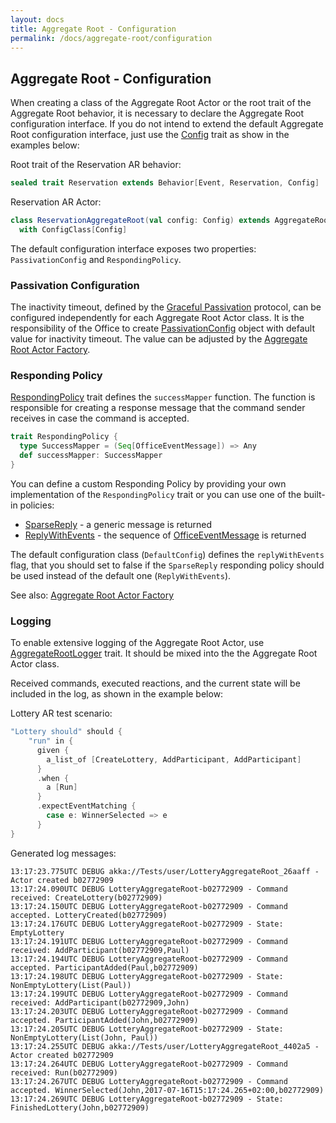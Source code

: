 ```yaml
---
layout: docs
title: Aggregate Root - Configuration
permalink: /docs/aggregate-root/configuration
---
```


## Aggregate Root - Configuration

When creating a class of the Aggregate Root Actor or the root trait of the Aggregate Root behavior, it is necessary to declare
the Aggregate Root configuration interface. If you do not intend to extend the default Aggregate Root configuration interface, just use the [Config]() trait as show in the examples below:

Root trait of the Reservation AR behavior:
```scala
sealed trait Reservation extends Behavior[Event, Reservation, Config] 
```
 
Reservation AR Actor:
```scala
class ReservationAggregateRoot(val config: Config) extends AggregateRoot[Event, Reservation, ReservationAggregateRoot]
  with ConfigClass[Config]
```

The default configuration interface exposes two properties: `PassivationConfig` and `RespondingPolicy`.

### Passivation Configuration

The inactivity timeout, defined by the [Graceful Passivation]() protocol, can be configured independently for each Aggregate Root Actor class. It is the responsibility of the Office to create [PassivationConfig]() object with default value for inactivity timeout. The value can be adjusted by the [Aggregate Root Actor Factory]().


### Responding Policy

[RespondingPolicy]() trait defines the `successMapper` function. The function is responsible for creating a response message that the command sender receives in case the command is accepted.

```scala
trait RespondingPolicy {
  type SuccessMapper = (Seq[OfficeEventMessage]) => Any
  def successMapper: SuccessMapper
}
```

You can define a custom Responding Policy by providing your own implementation of the `RespondingPolicy` trait or you can use one of the built-in policies:

* [SparseReply]() - a generic message is returned
* [ReplyWithEvents]() - the sequence of [OfficeEventMessage]() is returned


The default configuration class (`DefaultConfig`) defines the `replyWithEvents` flag, that you should set to false if the `SparseReply` responding policy should be used instead of the default one (`ReplyWithEvents`). 

See also: [Aggregate Root Actor Factory]()

### Logging

To enable extensive logging of the Aggregate Root Actor, use [AggregateRootLogger]() trait. It should be mixed into the the Aggregate Root Actor class.

Received commands, executed reactions, and the current state will be included in the log, as shown in the example below:

Lottery AR test scenario:

```scala
"Lottery should" should {
    "run" in {
      given {
        a_list_of [CreateLottery, AddParticipant, AddParticipant]
      }
      .when {
        a [Run]
      }
      .expectEventMatching {
        case e: WinnerSelected => e
      }
}
```

Generated log messages:
 
```text
13:17:23.775UTC DEBUG akka://Tests/user/LotteryAggregateRoot_26aaff - Actor created b02772909
13:17:24.090UTC DEBUG LotteryAggregateRoot-b02772909 - Command received: CreateLottery(b02772909)
13:17:24.150UTC DEBUG LotteryAggregateRoot-b02772909 - Command accepted. LotteryCreated(b02772909)
13:17:24.176UTC DEBUG LotteryAggregateRoot-b02772909 - State: EmptyLottery
13:17:24.191UTC DEBUG LotteryAggregateRoot-b02772909 - Command received: AddParticipant(b02772909,Paul)
13:17:24.194UTC DEBUG LotteryAggregateRoot-b02772909 - Command accepted. ParticipantAdded(Paul,b02772909)
13:17:24.198UTC DEBUG LotteryAggregateRoot-b02772909 - State: NonEmptyLottery(List(Paul))
13:17:24.199UTC DEBUG LotteryAggregateRoot-b02772909 - Command received: AddParticipant(b02772909,John)
13:17:24.203UTC DEBUG LotteryAggregateRoot-b02772909 - Command accepted. ParticipantAdded(John,b02772909)
13:17:24.205UTC DEBUG LotteryAggregateRoot-b02772909 - State: NonEmptyLottery(List(John, Paul))
13:17:24.255UTC DEBUG akka://Tests/user/LotteryAggregateRoot_4402a5 - Actor created b02772909
13:17:24.264UTC DEBUG LotteryAggregateRoot-b02772909 - Command received: Run(b02772909)
13:17:24.267UTC DEBUG LotteryAggregateRoot-b02772909 - Command accepted. WinnerSelected(John,2017-07-16T15:17:24.265+02:00,b02772909)
13:17:24.269UTC DEBUG LotteryAggregateRoot-b02772909 - State: FinishedLottery(John,b02772909)
```